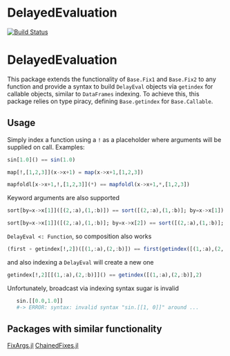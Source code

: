 # DelayedEvaluation

[![Build Status](https://github.com/flipgthb/DelayedEvaluation.jl/actions/workflows/CI.yml/badge.svg?branch=main)](https://github.com/flipgthb/DelayedEvaluation.jl/actions/workflows/CI.yml?query=branch%3Amain)

# DelayedEvaluation

This package extends the functionality of `Base.Fix1` and `Base.Fix2` to any function and provide a syntax to build `DelayEval` objects via `getindex` for callable objects, similar to `DataFrames` indexing. To achieve this, this package relies on type piracy, defining `Base.getindex` for `Base.Callable`. 

## Usage

Simply index a function using a `!` as a placeholder where arguments will be supplied on call. Examples:

```julia
sin[1.0]() == sin(1.0)

map[!,[1,2,3]](x->x+1) = map(x->x+1,[1,2,3])

mapfoldl[x->x+1,!,[1,2,3]](*) == mapfoldl(x->x+1,*,[1,2,3])
```

Keyword arguments are also supported

```julia
sort[by=x->x[1]]([(2,:a),(1,:b)]) == sort([(2,:a),(1,:b)]; by=x->x[1])

sort[by=x->x[1]]([(2,:a),(1,:b)]; by=x->x[2]) == sort([(2,:a),(1,:b)]; by=x->x[2])
```

`DelayEval <: Function`, so composition also works

```julia
(first ∘ getindex[!,2])([(1,:a),(2,:b)]) == first(getindex([(1,:a),(2,:b)],2))
```

 and also indexing a `DelayEval` will create a new one

 ```julia
 getindex[!,2][[(1,:a),(2,:b)]]() == getindex([(1,:a),(2,:b)],2)
 ```

 Unfortunately, broadcast via indexing syntax sugar is invalid

 ```julia
    sin.[[0.0,1.0]]
    #-> ERROR: syntax: invalid syntax "sin.[[1, 0]]" around ...
 ```

 ## Packages with similar functionality

[FixArgs.jl](https://github.com/goretkin/FixArgs.jl)
[ChainedFixes.jl](https://github.com/Tokazama/ChainedFixes.jl)